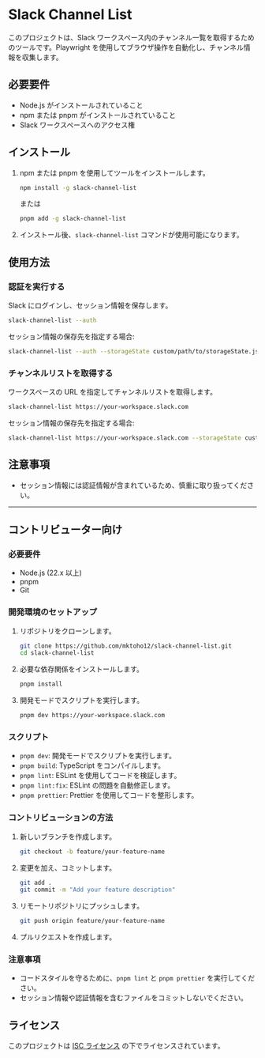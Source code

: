 # Slack Channel List

このプロジェクトは、Slack ワークスペース内のチャンネル一覧を取得するためのツールです。Playwright を使用してブラウザ操作を自動化し、チャンネル情報を収集します。

## 必要要件

- Node.js がインストールされていること
- npm または pnpm がインストールされていること
- Slack ワークスペースへのアクセス権

## インストール

1. npm または pnpm を使用してツールをインストールします。

   ```bash
   npm install -g slack-channel-list
   ```

   または

   ```bash
   pnpm add -g slack-channel-list
   ```

2. インストール後、`slack-channel-list` コマンドが使用可能になります。

## 使用方法

### 認証を実行する

Slack にログインし、セッション情報を保存します。

```bash
slack-channel-list --auth
```

セッション情報の保存先を指定する場合:

```bash
slack-channel-list --auth --storageState custom/path/to/storageState.json
```

### チャンネルリストを取得する

ワークスペースの URL を指定してチャンネルリストを取得します。

```bash
slack-channel-list https://your-workspace.slack.com
```

セッション情報の保存先を指定する場合:

```bash
slack-channel-list https://your-workspace.slack.com --storageState custom/path/to/storageState.json
```

## 注意事項

- セッション情報には認証情報が含まれているため、慎重に取り扱ってください。

---

## コントリビューター向け

### 必要要件

- Node.js (22.x 以上)
- pnpm
- Git

### 開発環境のセットアップ

1. リポジトリをクローンします。

   ```bash
   git clone https://github.com/mktoho12/slack-channel-list.git
   cd slack-channel-list
   ```

2. 必要な依存関係をインストールします。

   ```bash
   pnpm install
   ```

3. 開発モードでスクリプトを実行します。

   ```bash
   pnpm dev https://your-workspace.slack.com
   ```

### スクリプト

- `pnpm dev`: 開発モードでスクリプトを実行します。
- `pnpm build`: TypeScript をコンパイルします。
- `pnpm lint`: ESLint を使用してコードを検証します。
- `pnpm lint:fix`: ESLint の問題を自動修正します。
- `pnpm prettier`: Prettier を使用してコードを整形します。

### コントリビューションの方法

1. 新しいブランチを作成します。

   ```bash
   git checkout -b feature/your-feature-name
   ```

2. 変更を加え、コミットします。

   ```bash
   git add .
   git commit -m "Add your feature description"
   ```

3. リモートリポジトリにプッシュします。

   ```bash
   git push origin feature/your-feature-name
   ```

4. プルリクエストを作成します。

### 注意事項

- コードスタイルを守るために、`pnpm lint` と `pnpm prettier` を実行してください。
- セッション情報や認証情報を含むファイルをコミットしないでください。

## ライセンス

このプロジェクトは [ISC ライセンス](LICENSE) の下でライセンスされています。
